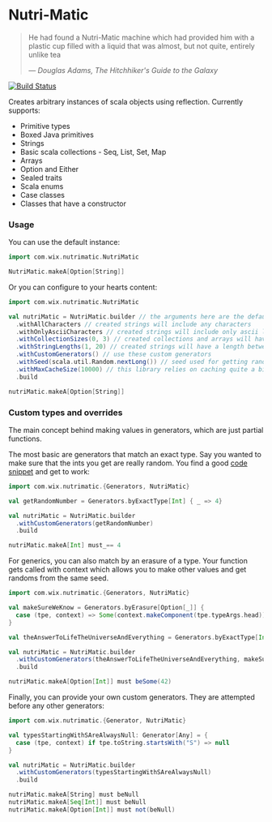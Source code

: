 # Nutri-Matic

> He had found a Nutri-Matic machine which had provided him with a plastic cup filled with a liquid that was almost, but not quite, entirely unlike tea
>
> &mdash; <cite> Douglas Adams, The Hitchhiker's Guide to the Galaxy

[![Build Status](https://travis-ci.org/wix-incubator/nutri-matic.svg?branch=master)](https://travis-ci.org/wix-incubator/nutri-matic)

Creates arbitrary instances of scala objects using reflection. Currently supports:
* Primitive types
* Boxed Java primitives
* Strings
* Basic scala collections - Seq, List, Set, Map
* Arrays
* Option and Either
* Sealed traits
* Scala enums
* Case classes
* Classes that have a constructor

### Usage

You can use the default instance:
```scala
import com.wix.nutrimatic.NutriMatic

NutriMatic.makeA[Option[String]]
```

Or you can configure to your hearts content: 
```scala
import com.wix.nutrimatic.NutriMatic

val nutriMatic = NutriMatic.builder // the arguments here are the default values
  .withAllCharacters // created strings will include any characters
  .withOnlyAsciiCharacters // created strings will include only ascii letters and numbers (default)
  .withCollectionSizes(0, 3) // created collections and arrays will have a size between these numbers (inclusive)
  .withStringLengths(1, 20) // created strings will have a length between these numbers (inclusive)
  .withCustomGenerators() // use these custom generators
  .withSeed(scala.util.Random.nextLong()) // seed used for getting random instances
  .withMaxCacheSize(10000) // this library relies on caching quite a bit, so if you run into memory issues, try reducing this value
  .build

nutriMatic.makeA[Option[String]]
```

### Custom types and overrides

The main concept behind making values in generators, which are just partial functions.

The most basic are generators that match an exact type. Say you wanted to make sure that the ints you get are really random. You find a good [code snippet](https://xkcd.com/221/) and get to work: 
```scala
import com.wix.nutrimatic.{Generators, NutriMatic}

val getRandomNumber = Generators.byExactType[Int] { _ => 4}

val nutriMatic = NutriMatic.builder
  .withCustomGenerators(getRandomNumber)
  .build

nutriMatic.makeA[Int] must_== 4
```

For generics, you can also match by an erasure of a type. Your function gets called with context which allows you to make other values and get randoms from the same seed.
```scala
import com.wix.nutrimatic.{Generators, NutriMatic}

val makeSureWeKnow = Generators.byErasure[Option[_]] {
  case (tpe, context) => Some(context.makeComponent(tpe.typeArgs.head))
}

val theAnswerToLifeTheUniverseAndEverything = Generators.byExactType[Int] { _ => 42 }

val nutriMatic = NutriMatic.builder
  .withCustomGenerators(theAnswerToLifeTheUniverseAndEverything, makeSureWeKnow)
  .build

nutriMatic.makeA[Option[Int]] must beSome(42)
```

Finally, you can provide your own custom generators. They are attempted before any other generators:
```scala 
import com.wix.nutrimatic.{Generator, NutriMatic}

val typesStartingWithSAreAlwaysNull: Generator[Any] = {
  case (tpe, context) if tpe.toString.startsWith("S") => null
}

val nutriMatic = NutriMatic.builder
  .withCustomGenerators(typesStartingWithSAreAlwaysNull)
  .build

nutriMatic.makeA[String] must beNull
nutriMatic.makeA[Seq[Int]] must beNull
nutriMatic.makeA[Option[Int]] must not(beNull)
```
